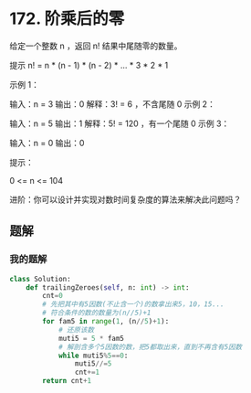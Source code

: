 # 172. 阶乘后的零
给定一个整数 n ，返回 n! 结果中尾随零的数量。

提示 n! = n * (n - 1) * (n - 2) * ... * 3 * 2 * 1

 

示例 1：

输入：n = 3
输出：0
解释：3! = 6 ，不含尾随 0
示例 2：

输入：n = 5
输出：1
解释：5! = 120 ，有一个尾随 0
示例 3：

输入：n = 0
输出：0
 

提示：

0 <= n <= 104
 

进阶：你可以设计并实现对数时间复杂度的算法来解决此问题吗？

## 题解
### 我的题解

```python
class Solution:
    def trailingZeroes(self, n: int) -> int:
        cnt=0
        # 先把其中有5因数(不止含一个)的数拿出来5，10，15...
        # 符合条件的数的数量为(n//5)+1
        for fam5 in range(1, (n//5)+1):
            # 还原该数
            muti5 = 5 * fam5
            # 解剖含多个5因数的数，把5都取出来，直到不再含有5因数
            while muti5%5==0:
                muti5//=5
                cnt+=1
        return cnt+1
```
